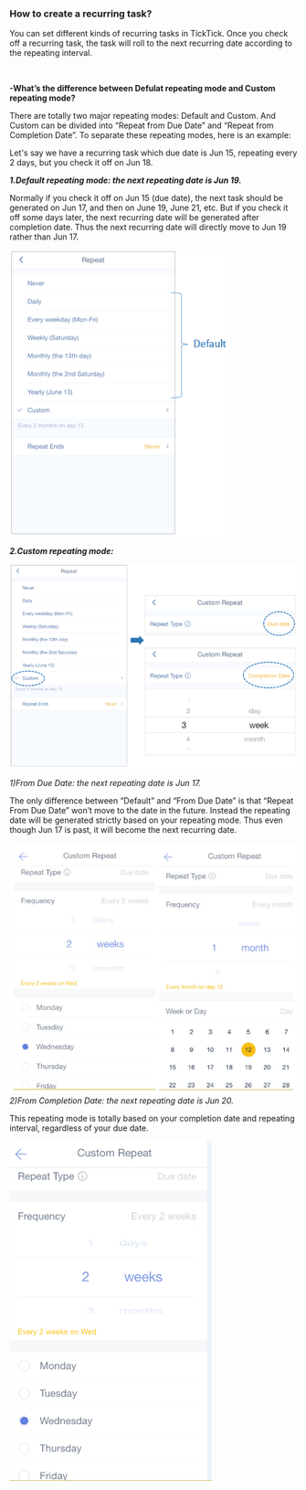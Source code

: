 ### How to create a recurring task?
You can set different kinds of recurring tasks in TickTick. Once you check off a recurring task, the task will roll to the next recurring date according to the repeating interval. 

<br />

**-What’s the difference between Defulat repeating mode and Custom repeating mode?**

There are totally two major repeating modes: Default and Custom. And Custom can be divided into “Repeat from Due Date” and “Repeat from Completion Date”. To separate these repeating modes, here is an example:

Let's say we have a recurring task which due date is Jun 15, repeating every 2 days, but you check it off on Jun 18.

***1.Default repeating mode: the next repeating date is Jun 19.***

Normally if you check it off on Jun 15 (due date), the next task should be generated on Jun 17, and then on June 19, June 21, etc. But if you check it off some days later, the next recurring date will be generated after completion date. Thus the next recurring date will directly move to Jun 19 rather than Jun 17.

![](../images/iOSrepeatdefault.png)


***2.Custom repeating mode:***

![](../images/iOSrepeat1.png)

*1)From Due Date: the next repeating date is Jun 17.*

The only difference between “Default” and “From Due Date” is that “Repeat From Due Date” won’t move to the date in the future. Instead the repeating date will be generated strictly based on your repeating mode. Thus even though Jun 17 is past, it will become the next recurring date. 

![](repeatingdue12.jpg)
*2)From Completion Date: the next repeating date is Jun 20.*

This repeating mode is totally based on your completion date and repeating interval, regardless of your due date. 

![](repeatingcompletion.png)



